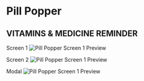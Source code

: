 # Pill Popper
## VITAMINS & MEDICINE REMINDER

Screen 1
![Pill Popper Screen 1 Preview]()

Screen 2
![Pill Popper Screen 1 Preview]()

Modal
![Pill Popper Screen 1 Preview]()
